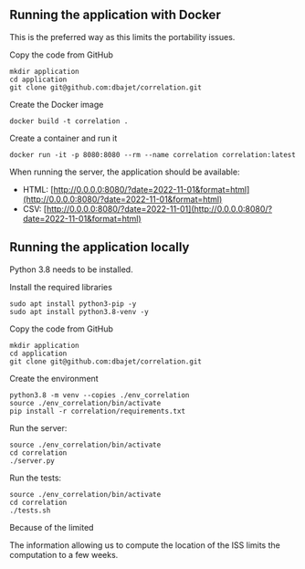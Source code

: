 
## Running the application with Docker

This is the preferred way as this limits the portability issues.

Copy the code from GitHub 
```
mkdir application
cd application
git clone git@github.com:dbajet/correlation.git
```

Create the Docker image
```
docker build -t correlation .
```

Create a container and run it
```
docker run -it -p 8080:8080 --rm --name correlation correlation:latest
```

When running the server, the application should be available: 
* HTML: [http://0.0.0.0:8080/?date=2022-11-01&format=html](http://0.0.0.0:8080/?date=2022-11-01&format=html)
* CSV: [http://0.0.0.0:8080/?date=2022-11-01](http://0.0.0.0:8080/?date=2022-11-01&format=html)

## Running the application locally

Python 3.8 needs to be installed.

Install the required libraries
```
sudo apt install python3-pip -y 
sudo apt install python3.8-venv -y 
```

Copy the code from GitHub 
```
mkdir application
cd application
git clone git@github.com:dbajet/correlation.git
```

Create the environment
```
python3.8 -m venv --copies ./env_correlation
source ./env_correlation/bin/activate
pip install -r correlation/requirements.txt
```


Run the server:
```
source ./env_correlation/bin/activate
cd correlation
./server.py
```

Run the tests:
```
source ./env_correlation/bin/activate
cd correlation
./tests.sh
```

Because of the limited 


The information allowing us to compute the location of the ISS limits the computation to a few weeks.
